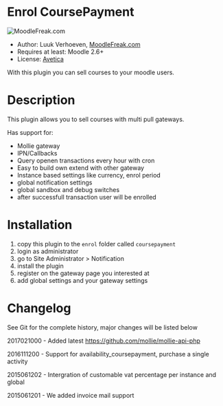 Enrol CoursePayment
====================
![MoodleFreak.com](http://moodlefreak.com/logo_small.png)

* Author: Luuk Verhoeven, [MoodleFreak.com](http://moodlefreak.com)
* Requires at least: Moodle 2.6+
* License: [Avetica](http://avetica.nl)

With this plugin you can sell courses to your moodle users.

Description
====================
This plugin allows you to sell courses with multi pull gateways.

Has support for:
* Mollie gateway
* IPN/Callbacks
* Query openen transactions every hour with cron
* Easy to build own extend with other gateway
* Instance based settings like currency, enrol period
* global notification settings
* global sandbox and debug switches
* after successfull transaction user will be enrolled

Installation
====================

1. copy this plugin to the `enrol` folder called `coursepayment`
2. login as administrator
3. go to Site Administrator > Notification
4. install the plugin
5. register on the gateway page you interested at
6. add global settings and your gateway settings

Changelog 
====================

See Git for the complete history, major changes will be listed below

2017021000 - Added latest https://github.com/mollie/mollie-api-php

2016111200 - Support for availability_coursepayment, purchase a single activity

2015061202 - Intergration of customable vat percentage per instance and global

2015061201 - We added invoice mail support